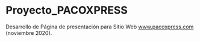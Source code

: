 # Proyecto_PACOXPRESS
Desarrollo de Página de presentación para Sitio Web www.pacoxpress.com (noviembre 2020).
